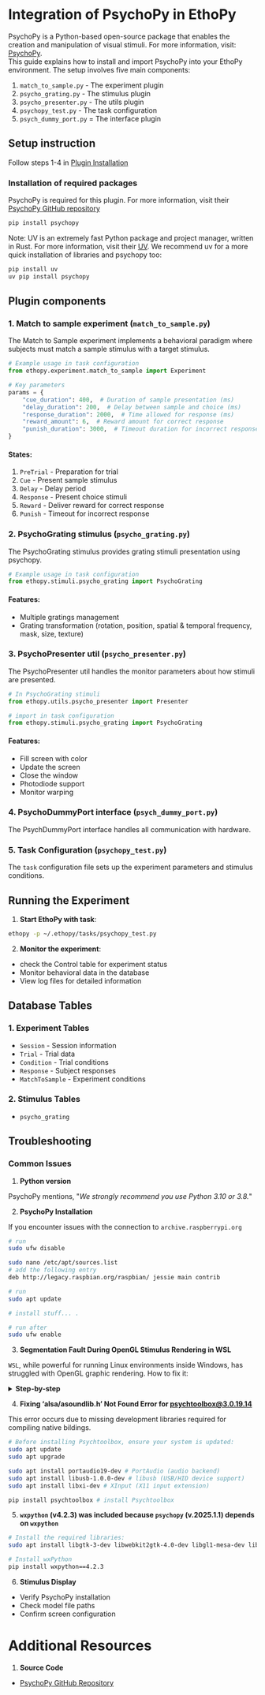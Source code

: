 # Integration of PsychoPy in EthoPy

PsychoPy is a Python-based open-source package that enables the creation and manipulation of visual stimuli. For more information, visit: [PsychoPy](https://www.psychopy.org/). \
This guide explains how to install and import PsychoPy into your EthoPy environment. The setup involves five main components:

1. `match_to_sample.py` - The experiment plugin
2. `psycho_grating.py` - The stimulus plugin
3. `psycho_presenter.py` - The utils plugin
4. `psychopy_test.py` - The task configuration
5. `psych_dummy_port.py` = The interface plugin

## Setup instruction

Follow steps 1-4 in [Plugin Installation](https://github.com/ef-lab/ethopy_plugins)

### Installation of required packages
PsychoPy is required for this plugin. For more information, visit their [PsychoPy GitHub repository](https://github.com/psychopy/psychopy.git)

```bash
pip install psychopy
```
Note: UV is an extremely fast Python package and project manager, written in Rust. For more information, visit their [UV](https://docs.astral.sh/uv/). We recommend uv for a more quick installation of libraries and psychopy too:

```bash
pip install uv
uv pip install psychopy
```

## Plugin components

### 1. Match to sample experiment (`match_to_sample.py`)

The Match to Sample experiment implements a behavioral paradigm where subjects must match a sample stimulus with a target stimulus.

```python
# Example usage in task configuration
from ethopy.experiment.match_to_sample import Experiment

# Key parameters
params = {
    "cue_duration": 400,  # Duration of sample presentation (ms)
    "delay_duration": 200,  # Delay between sample and choice (ms)
    "response_duration": 2000,  # Time allowed for response (ms)
    "reward_amount": 6,  # Reward amount for correct response
    "punish_duration": 3000,  # Timeout duration for incorrect response (ms)
}
```

#### States:

1. `PreTrial` - Preparation for trial
1. `Cue` - Present sample stimulus
1. `Delay` - Delay period
1. `Response` - Present choice stimuli
1. `Reward` - Deliver reward for correct response
1. `Punish` - Timeout for incorrect response


### 2. PsychoGrating stimulus (`psycho_grating.py`)

The PsychoGrating stimulus provides grating stimuli presentation using psychopy.

```python
# Example usage in task configuration
from ethopy.stimuli.psycho_grating import PsychoGrating
```

#### Features:

- Multiple gratings management
- Grating transformation (rotation, position, spatial & temporal frequency, mask, size, texture)

### 3. PsychoPresenter util (`psycho_presenter.py`)

The PsychoPresenter util handles the monitor parameters about how stimuli are presented.

```python
# In PsychoGrating stimuli
from ethopy.utils.psycho_presenter import Presenter

# import in task configuration
from ethopy.stimuli.psycho_grating import PsychoGrating
```

#### Features:

- Fill screen with color
- Update the screen
- Close the window
- Photodiode support
- Monitor warping

### 4. PsychoDummyPort interface (`psych_dummy_port.py`)
The PsychDummyPort interface handles all communication with hardware.

### 5. Task Configuration (`psychopy_test.py`)

The `task` configuration file sets up the experiment parameters and stimulus conditions.


## Running the Experiment

1. **Start EthoPy with task**:

```bash
ethopy -p ~/.ethopy/tasks/psychopy_test.py
```

2. **Monitor the experiment**:

- check the Control table for experiment status
- Monitor behavioral data in the database
- View log files for detailed information

## Database Tables

### 1. Experiment Tables

- `Session` - Session information
- `Trial` - Trial data
- `Condition` - Trial conditions
- `Response` - Subject responses
- `MatchToSample` - Experiment conditions

### 2. Stimulus Tables
- `psycho_grating`

## Troubleshooting

### Common Issues

1. **Python version**

PsychoPy mentions, "_We strongly recommend you use Python 3.10 or 3.8._"

2. **PsychoPy Installation**

If you encounter issues with the connection to `archive.raspberrypi.org`

```bash
# run 
sudo ufw disable

sudo nano /etc/apt/sources.list
# add the following entry
deb http://legacy.raspbian.org/raspbian/ jessie main contrib

# run
sudo apt update

# install stuff... .

# run after 
sudo ufw enable
```

3. **Segmentation Fault During OpenGL Stimulus Rendering in WSL**

`WSL`, while powerful for running Linux environments inside Windows, has struggled with OpenGL graphic rendering. How to fix it:

<details>
<summary><b>Step-by-step</b></summary>

<Ins>Step 1:</ins> Be sure that OpenGL packages are already installed.

```bash
pip show PyOpenGL PyOpenGL_accelerate
# Otherwise:
pip install PyOpenGL PyOpenGL_accelerate    # or uv pip install...
```

<ins>Step 2:</ins> Update WSL to WSLg (if not already)
`WSLg` add GUI support and some OpenGL passthrough.

```bash
# Open PowerShell or Command Prompt as Administrator. 
wsl -l -v 

# If you see `version 2`, you're running WSL2, otherwise:
wsl --update
wsl --shutdown
wsl     # start wsl again

# Verify the WSL version in PowerShell or in Cmd
wsl --list --verbose
```

<ins>Step 3:</ins> Verify that WSLg environment is active

```bash
# Install a simple GUI tool
sudo apt install x11-apps

# Launch a basic GUI app
xeyes   
# If it opens two spooky eyeballs that follow your mouse, your display is working.

# OpenGL benchmark
glxgears
# If you see three colorful gears spinning smoothly, your GPU passthrough via WSLg is operational.

# run your experiment
python run.py psychopy_test.py
```

<ins>Step 4:</ins> Force software rendering
If your experiment doesn't run, the issue is likely in how OpenGL interacts with your GPU driver inside WSL. The crash often stems from how `Mesa` (<ins>the Linux graphics stack</ins>) interfaces with `Direct3D` via `D3D12` on Windows. To fix it:

```bash
export LIBGL_ALWAYS_SOFTWARE=1
python run.py psychopy_test.py
```

If this works, it confirms the crash is GPU-related. To avoid typing the command, you can add it to your `.bashrc` or `.zshrc`.

```bash
nano ~/.bashrc

# add at the bottom:
export LIBGL_ALWAYS_SOFTWARE=1

# save and apply the changes with:
source ~/.bashrc

# run your experiment
python run.py psychopy_test.py
```

</details>

4. **Fixing ‘alsa/asoundlib.h’ Not Found Error for psychtoolbox@3.0.19.14**

This error occurs due to missing development libraries required for compiling native bildings. 
```bash
# Before installing Psychtoolbox, ensure your system is updated:
sudo apt update
sudo apt upgrade

sudo apt install portaudio19-dev # PortAudio (audio backend)
sudo apt install libusb-1.0.0-dev # libusb (USB/HID device support)
sudo apt install libxi-dev # XInput (X11 input extension)

pip install psychtoolbox # install Psychtoolbox
```

5. **`wxpython` (v4.2.3) was included because `psychopy` (v.2025.1.1) depends on `wxpython`**

```bash
# Install the required libraries:
sudo apt install libgtk-3-dev libwebkit2gtk-4.0-dev libgl1-mesa-dev libglu1-mesa-dev libgstreamer1.0-dev libgstreamer-plugins-base1.0-dev libjpeg-dev libtiff-dev libpng-dev libnotify-dev freeglut3-dev

# Install wxPython
pip install wxpython==4.2.3
```

6. **Stimulus Display**

- Verify PsychoPy installation
- Check model file paths
- Confirm screen configuration

# Additional Resources

1. **Source Code**

- [PsychoPy GitHub Repository](https://github.com/psychopy/psychopy.git)

